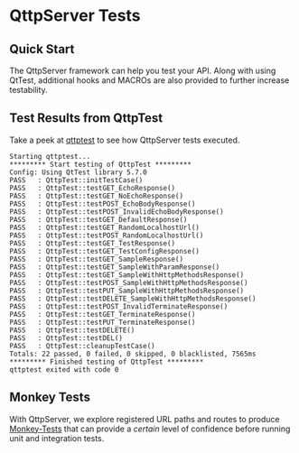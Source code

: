 # QttpServer Tests

## Quick Start

The QttpServer framework can help you test your API.  Along with using QtTest,
additional hooks and MACROs are also provided to further increase testability.

## Test Results from QttpTest

Take a peek at [qttptest](./qttptest/) to see how QttpServer tests executed.

```
Starting qttptest...
********* Start testing of QttpTest *********
Config: Using QtTest library 5.7.0
PASS   : QttpTest::initTestCase()
PASS   : QttpTest::testGET_EchoResponse()
PASS   : QttpTest::testGET_NoEchoResponse()
PASS   : QttpTest::testPOST_EchoBodyResponse()
PASS   : QttpTest::testPOST_InvalidEchoBodyResponse()
PASS   : QttpTest::testGET_DefaultResponse()
PASS   : QttpTest::testGET_RandomLocalhostUrl()
PASS   : QttpTest::testPOST_RandomLocalhostUrl()
PASS   : QttpTest::testGET_TestResponse()
PASS   : QttpTest::testGET_TestConfigResponse()
PASS   : QttpTest::testGET_SampleResponse()
PASS   : QttpTest::testGET_SampleWithParamResponse()
PASS   : QttpTest::testGET_SampleWithHttpMethodsResponse()
PASS   : QttpTest::testPOST_SampleWithHttpMethodsResponse()
PASS   : QttpTest::testPUT_SampleWithHttpMethodsResponse()
PASS   : QttpTest::testDELETE_SampleWithHttpMethodsResponse()
PASS   : QttpTest::testPOST_InvalidTerminateResponse()
PASS   : QttpTest::testGET_TerminateResponse()
PASS   : QttpTest::testPUT_TerminateResponse()
PASS   : QttpTest::testDELETE()
PASS   : QttpTest::testDEL()
PASS   : QttpTest::cleanupTestCase()
Totals: 22 passed, 0 failed, 0 skipped, 0 blacklisted, 7565ms
********* Finished testing of QttpTest *********
qttptest exited with code 0
```

## Monkey Tests

With QttpServer, we explore registered URL paths and routes to produce [Monkey-Tests](./monkeytest/) 
that can provide a *certain* level of confidence before running unit and integration 
tests.